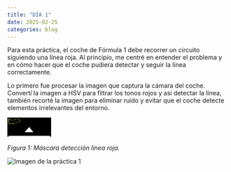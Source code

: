 ```yaml
---
title: "DÍA 1"
date: 2025-02-25
categories: blog
---
```


Para esta práctica, el coche de Fórmula 1 debe recorrer un circuito siguiendo una línea roja. Al principio, me centré en entender el problema y en cómo hacer que el coche pudiera detectar y seguir la línea correctamente.

Lo primero fue procesar la imagen que captura la cámara del coche. Convertí la imagen a HSV para filtrar los tonos rojos y así detectar la línea, también recorté la imagen para eliminar ruido y evitar que el coche detecte elementos irrelevantes del entorno. 

<img src="images/mask.png" alt="Máscara detección línea roja" width="100">
<p><em>Figura 1: Máscara detección línea roja.</em></p>

<img src="{{ '/mask.png' | relative_url }}" alt="Imagen de la práctica 1" style="width: 200px; height: auto;">




